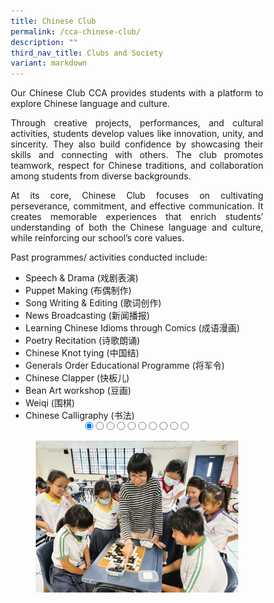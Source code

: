 ```yaml
---
title: Chinese Club
permalink: /cca-chinese-club/
description: ""
third_nav_title: Clubs and Society
variant: markdown
---
```

<style>
* {
  margin: 0;
  padding: 0;
  box-sizing: border-box;
}

.slideshow-container {
  width: 100%;
  max-width: 700px;
  margin: auto;
  overflow: hidden;
  position: relative;
	text-align:center;
}

.slides {
  display: flex;
  transition: transform 0.5s ease; /* Smooth transition for sliding */
  width: 1000%; /* Adjust this to match the number of slides */
}

.slide {
  width: 10%; /* Each slide takes up 10% of the container (for 10 slides) */
  height: auto;
}

.slide img {
  width: 100%;
  height: auto;
  object-fit: cover;
  cursor: pointer; /* Make the images clickable */
}

/* Control the slide transition when the radio buttons are selected */
#slide1:checked ~ .slides {
  transform: translateX(0);
}

#slide2:checked ~ .slides {
  transform: translateX(-10%); /* Move to the second slide */
}

#slide3:checked ~ .slides {
  transform: translateX(-20%); /* Move to the third slide */
}

#slide4:checked ~ .slides {
  transform: translateX(-30%); /* Move to the fourth slide */
}

#slide5:checked ~ .slides {
  transform: translateX(-40%); /* Move to the fifth slide */
}

#slide6:checked ~ .slides {
  transform: translateX(-50%); /* Move to the sixth slide */
}

#slide7:checked ~ .slides {
transform: translateX(-60%); /* Move to the seventh slide */
}

#slide8:checked ~ .slides {
  transform: translateX(-70%); /* Move to the eighth slide */
}

#slide9:checked ~ .slides {
  transform: translateX(-80%); /* Move to the ninth slide */
}

#slide10:checked ~ .slides {
  transform: translateX(-90%); /* Move to the tenth slide */
}

/* Mobile Devices (up to 600px) */
@media (max-width: 600px) {
  .slide img {
    width: 100%;
    height: auto;
  }
}

/* Tablet devices (600px to 768px) */
@media (max-width: 768px) {
  .slide img {
    width: 100%;
    height: auto;
  }
}

/* Desktop devices (769px and above) */
@media (min-width: 769px) {
.slide img {
width: 80%;
height: auto;
}
}
</style>

<p style="text-align:justify">Our Chinese Club CCA provides students with a platform to explore Chinese language and culture. </p>
<p style="text-align:justify">Through creative projects, performances, and cultural activities, students develop values like innovation, unity, and sincerity. They also build confidence by showcasing their skills and connecting with others. The club promotes teamwork, respect for Chinese traditions, and collaboration among students from diverse backgrounds. </p>
<p style="text-align:justify">At its core, Chinese Club focuses on cultivating perseverance, commitment, and effective communication. It creates memorable experiences that enrich students’ understanding of both the Chinese language and culture, while reinforcing our school’s core values.</p>
<p style="text-align:justify">Past programmes/ activities conducted include:</p>
<span style="text-align:justify">
<ul>
<li>Speech &amp; Drama (戏剧表演)</li>
<li>Puppet Making (布偶制作)</li>
<li>Song Writing &amp; Editing (歌词创作)</li>
<li>News Broadcasting (新闻播报)</li>
<li>Learning Chinese Idioms through Comics (成语漫画)</li>
<li>Poetry Recitation (诗歌朗诵)</li>
<li>Chinese Knot tying (中国结)</li>
<li>Generals Order Educational Programme (将军令)</li>
<li>Chinese Clapper (快板儿)</li>
<li>Bean Art workshop (豆画)</li>
<li>Weiqi (围棋)</li>
<li>Chinese Calligraphy (书法)</li>
</ul></span>

<div class="slideshow-container">

<input checked="" id="slide1" name="slide" type="radio">
<input id="slide2" name="slide" type="radio">
<input id="slide3" name="slide" type="radio">
<input id="slide4" name="slide" type="radio">
<input id="slide5" name="slide" type="radio">
<input id="slide6" name="slide" type="radio">
<input id="slide7" name="slide" type="radio">
<input id="slide8" name="slide" type="radio">
<input id="slide9" name="slide" type="radio">
<input id="slide10" name="slide" type="radio">
<p></p>
<div class="slides">
<label class="slide" for="slide2">
<img alt="Image 1" src="/images/CCA%20Chinese%20Club/CC_01v.jpg">
</label>
<label class="slide" for="slide3">
<img alt="Image 2" src="/images/CCA%20Chinese%20Club/CC_02v.jpg">
</label>
<label class="slide" for="slide4">
<img alt="Image 3" src="/images/CCA%20Chinese%20Club/CC_03v.jpg">
</label>
<label class="slide" for="slide5">
<img alt="Image 4" src="/images/CCA%20Chinese%20Club/CC_04v.jpg">
</label>
<label class="slide" for="slide6">
<img alt="Image 5" src="/images/CCA%20Chinese%20Club/CC_05v.jpg">
</label>
<label class="slide" for="slide7">
<img alt="Image 6" src="/images/CCA%20Chinese%20Club/CC_06v.jpg">
</label>
<label class="slide" for="slide8">
<img alt="Image 7" src="/images/CCA%20Chinese%20Club/CC_07v.jpg">
</label>
<label class="slide" for="slide9">
<img alt="Image 8" src="/images/CCA%20Chinese%20Club/CC_08v.jpg">
</label>
<label class="slide" for="slide10">
<img alt="Image 9" src="/images/CCA%20Chinese%20Club/CC_09v.jpg">
</label>
<label class="slide" for="slide1">
<img alt="Image 10" src="/images/CCA%20Chinese%20Club/CC_10v.jpg">
</label>
</div>
</div>